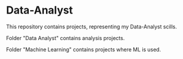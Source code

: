 # Data-Analyst
This repository contains projects, representing my Data-Analyst scills.

Folder "Data Analyst" contains analysis projects.

Folder "Machine Learning" contains projects where ML is used.
